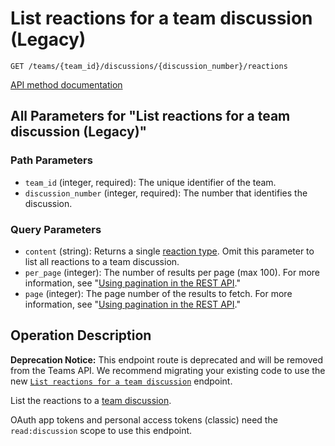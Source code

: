 # List reactions for a team discussion (Legacy)

`GET /teams/{team_id}/discussions/{discussion_number}/reactions`

[API method documentation](https://docs.github.com/rest/reactions/reactions#list-reactions-for-a-team-discussion-legacy)

## All Parameters for "List reactions for a team discussion (Legacy)"

### Path Parameters

- `team_id` (integer, required): The unique identifier of the team.
- `discussion_number` (integer, required): The number that identifies the discussion.
### Query Parameters

- `content` (string): Returns a single [reaction type](https://docs.github.com/rest/reactions/reactions#about-reactions). Omit this parameter to list all reactions to a team discussion.
- `per_page` (integer): The number of results per page (max 100). For more information, see "[Using pagination in the REST API](https://docs.github.com/rest/using-the-rest-api/using-pagination-in-the-rest-api)."
- `page` (integer): The page number of the results to fetch. For more information, see "[Using pagination in the REST API](https://docs.github.com/rest/using-the-rest-api/using-pagination-in-the-rest-api)."

## Operation Description

**Deprecation Notice:** This endpoint route is deprecated and will be removed from the Teams API. We recommend migrating your existing code to use the new [`List reactions for a team discussion`](https://docs.github.com/rest/reactions/reactions#list-reactions-for-a-team-discussion) endpoint.

List the reactions to a [team discussion](https://docs.github.com/rest/teams/discussions#get-a-discussion).

OAuth app tokens and personal access tokens (classic) need the `read:discussion` scope to use this endpoint.
